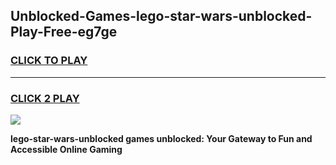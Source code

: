 
## Unblocked-Games-lego-star-wars-unblocked-Play-Free-eg7ge
<h3>
<a href="https://premium76.site?title=lego-star-wars-unblocked&ref=20M">CLICK TO PLAY</a></h3>
<hr>

<h3>
<a href="https://premium76.site?title=lego-star-wars-unblocked&ref=20M">CLICK 2 PLAY</a>
  
</h3>

<a href="https://premium76.site?title=lego-star-wars-unblocked&ref=19M"><img src="https://clearcache.store/games.png"></a>


**lego-star-wars-unblocked games unblocked: Your Gateway to Fun and Accessible Online Gaming**
